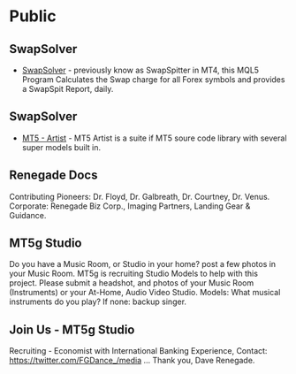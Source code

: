 # Public


## SwapSolver
- [SwapSolver]( https://github.com/mt5g/public/blob/master/Swap-Solver-MQ5-SwapLibrary) - previously know as SwapSpitter in MT4, this MQL5 Program Calculates the Swap charge for all Forex symbols and provides a SwapSpit Report, daily.


## SwapSolver
- [MT5 - Artist]( https://github.com/mt5g/public/blob/master/Swap-Solver-MQ5-SwapLibrary) - MT5 Artist is a suite if MT5 soure code library with several super models built in.


## Renegade Docs
Contributing Pioneers: Dr. Floyd,  Dr. Galbreath, Dr. Courtney, Dr. Venus.
Corporate: Renegade Biz Corp., Imaging Partners, Landing Gear & Guidance.

## MT5g Studio
Do you have a Music Room, or Studio in your home? post a few photos in your Music Room. MT5g is recruiting Studio Models to help with this project.  Please submit a headshot, and photos of your Music Room (Instruments) or your At-Home, Audio Video Studio.  Models: What musical instruments do you play? If none: backup singer.




## Join Us - MT5g Studio 

Recruiting - Economist with International Banking Experience, Contact: https://twitter.com/FGDance_/media  ... Thank you, Dave Renegade.                                       


